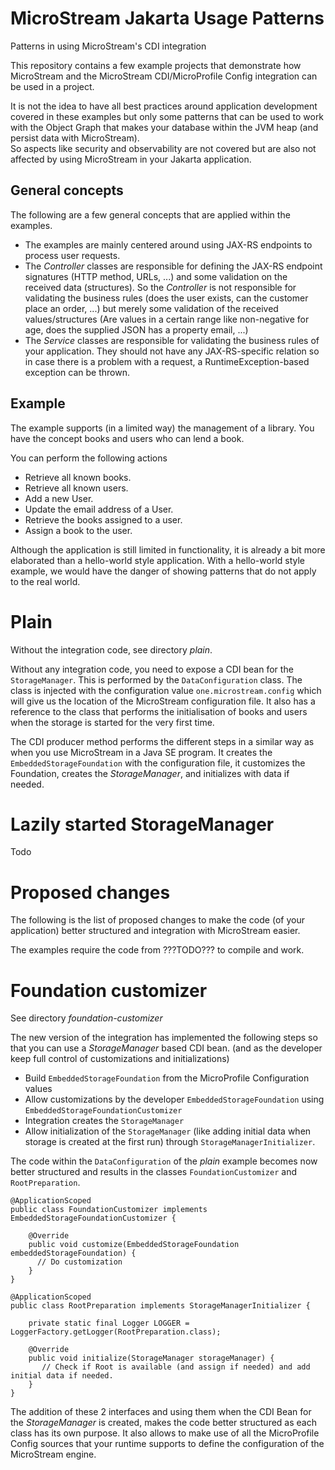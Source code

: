 # MicroStream Jakarta Usage Patterns

Patterns in using MicroStream's CDI integration

This repository contains a few example projects that demonstrate how MicroStream and
the MicroStream CDI/MicroProfile Config integration can be used in a project.

It is not the idea to have all best practices around application development covered
in these examples but only some patterns that can be used to work with the Object Graph that
makes your database within the JVM heap (and persist data with MicroStream).  
So aspects like security and observability are not covered but are also not affected by using MicroStream in your Jakarta application.

## General concepts

The following are a few general concepts that are applied within the examples.

- The examples are mainly centered around using JAX-RS endpoints to process user requests.
- The *Controller* classes are responsible for defining the JAX-RS endpoint signatures (HTTP method, URLs, ...) and some validation on the received data (structures). So the _Controller_ is not responsible for validating the business rules (does the user exists, can the customer place an order, ...) but merely some validation of the received values/structures (Are values in a certain range like non-negative for age, does the supplied JSON has a property email, ...)
- The *Service* classes are responsible for validating the business rules of your application.  They should not have any JAX-RS-specific relation so in case there is a problem with a request, a RuntimeException-based exception can be thrown.

## Example

The example supports (in a limited way) the management of a library.  You have the concept books and users who can lend a book.

You can perform the following actions

- Retrieve all known books.
- Retrieve all known users.
- Add a new User.
- Update the email address of a User.
- Retrieve the books assigned to a user.
- Assign a book to the user.

Although the application is still limited in functionality, it is already a bit more elaborated than a hello-world style application. With a hello-world style example, we would have the danger of showing patterns that do not apply to the real world.

# Plain

Without the integration code, see directory _plain_.

Without any integration code, you need to expose a CDI bean for the `StorageManager`. This is performed by the `DataConfiguration` class.  The class is injected with the configuration value `one.microstream.config` which will give us the location of the MicroStream configuration file. It also has a reference to the class that performs the initialisation of books and users when the storage is started for the very first time.

The CDI producer method performs the different steps in a similar way as when you use MicroStream in a Java SE program.  It creates the `EmbeddedStorageFoundation` with the configuration file, it customizes the Foundation, creates the _StorageManager_, and initializes with data if needed.

# Lazily started StorageManager

Todo

# Proposed changes

The following is the list of proposed changes to make the code (of your application) better structured and integration with MicroStream easier.

The examples require the code from ???TODO??? to compile and work.

# Foundation customizer

See directory _foundation-customizer_

The new version of the integration has implemented the following steps so that you can use a _StorageManager_ based CDI bean. (and as the developer keep full control of customizations and initializations)

- Build `EmbeddedStorageFoundation` from the MicroProfile Configuration values
- Allow customizations by the developer `EmbeddedStorageFoundation` using `EmbeddedStorageFoundationCustomizer`
- Integration creates the `StorageManager`
- Allow initialization of the `StorageManager` (like adding initial data when storage is created at the first run) through `StorageManagerInitializer`.

The code within the `DataConfiguration` of the _plain_ example becomes now better structured and results in the classes `FoundationCustomizer` and `RootPreparation`.

```
@ApplicationScoped
public class FoundationCustomizer implements EmbeddedStorageFoundationCustomizer {

    @Override
    public void customize(EmbeddedStorageFoundation embeddedStorageFoundation) {
      // Do customization
    }
}
```

```
@ApplicationScoped
public class RootPreparation implements StorageManagerInitializer {

    private static final Logger LOGGER = LoggerFactory.getLogger(RootPreparation.class);

    @Override
    public void initialize(StorageManager storageManager) {
       // Check if Root is available (and assign if needed) and add initial data if needed.
    }
}    
```

The addition of these 2 interfaces and using them when the CDI Bean for the _StorageManager_ is created, makes the code better structured as each class has its own purpose.
It also allows to make use of all the MicroProfile Config sources that your runtime supports to define the configuration of the MicroStream engine.
